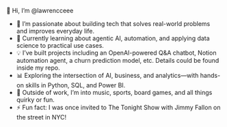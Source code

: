 👋 Hi, I’m @lawrencceee
- 🎯 I’m passionate about building tech that solves real-world problems and improves everyday life.
- 🤖 Currently learning about agentic AI, automation, and applying data science to practical use cases.
- 💡 I’ve built projects including an OpenAI-powered Q&A chatbot, Notion automation agent, a churn prediction model, etc.  Details could be found inside my repo.
- 📊 Exploring the intersection of AI, business, and analytics—with hands-on skills in Python, SQL, and Power BI.
- 🧩 Outside of work, I’m into music, sports, board games, and all things quirky or fun.
- ⚡ Fun fact: I was once invited to The Tonight Show with Jimmy Fallon on the street in NYC!

<!---
lawrencceee/lawrencceee is a ✨ special ✨ repository because its `README.md` (this file) appears on your GitHub profile.
You can click the Preview link to take a look at your changes.
--->
